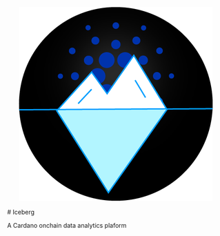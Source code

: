 <p align="center">
    <img src="./Assets/Iceberg.png" />
</p>
# Iceberg

A Cardano onchain data analytics plaform
